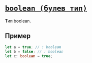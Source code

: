 # [`boolean (булев тип)`](../index.md/#примитивы)

Тип boolean.

## Пример

```ts
let a = true; // : boolean
let b = false; // : boolean
let c: boolean = true;
```
